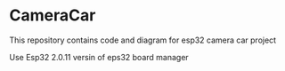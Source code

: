 # CameraCar
This repository contains code and diagram for esp32 camera car project

Use Esp32 2.0.11 versin of eps32 board manager
